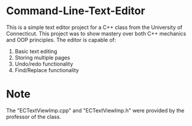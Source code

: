 # Command-Line-Text-Editor
This is a simple text editor project for a C++ class from the University of Connecticut.  This project was to show mastery over both C++ mechanics and OOP principles.  The editor is capable of:
1. Basic text editing
2. Storing multiple pages
3. Undo/redo functionality
4. Find/Replace functionality

# Note
The "ECTextViewImp.cpp" and "ECTextViewImp.h" were provided by the professor of the class.
